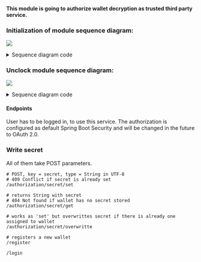 #### This module is going to authorize wallet decryption as trusted third party service.

### Initialization of module sequence diagram:

![](https://www.websequencediagrams.com/cgi-bin/cdraw?lz=dGl0bGUgQXV0aG9yaXphdGlvbiBTZXJ2ZXIgTW9kdWxlOiBpbml0aWFsABcHCgpNYW5hZ2VyLT5SUEkAJQYAIghTZW5kIHNpbmdsZSBwYXJ0IG9mIGEgd2FsbGV0IHNlY3JldCBrZXkKACoPADcTRW5jcnlwACkMIHdpdGggcmFuZG9tIHBhc3N3b3JkADgSAIE9DQCBQwY6IFJlZ2lzdGVyIGEgbmV3AIEKBwAVJ0F1dGhlbnRpY2F0ZSBvbiBzAIIXBmFuZCBzZW5kIGUAgSQGZWQAgVUMAHMTLT5SZWRpczogU3RvcmUAgg4HJ3MAKxUAgjgF&s=default)

<details><summary>Sequence diagram code</summary>
<p>

```html
title Authorization Server Module: initialization

Manager->RPIServerModule: Send single part of a wallet secret key
RPIServerModule->RPIServerModule: Encrypt secret key with random password
RPIServerModule->AuthorizationServer: Register a new wallet
RPIServerModule->AuthorizationServer: Authenticate on server and send encrypted secret key
AuthorizationServer->Redis: Store wallet's encrypted secret key part
```

</p>
</details>

### Unclock module sequence diagram:

![](https://www.websequencediagrams.com/cgi-bin/cdraw?lz=dGl0bGUgQXV0aG9yaXphdGlvbiBTZXJ2ZXIgTW9kdWxlOiB1bmxvY2tpbmcgbQANBQoKTWFuYWdlci0-UlBJACcGACQIVQAnBQAhCAAQDy0-AFsNAGEGOiBMb2dpbiB3aXRoIHNlY3JldCBwYXNzd29yZAoAHRMALhdWYWxpZGF0ZQAzCQBLBlNwcmluZyBTZWN1cml0eQCBOggAQxVSZWRpczogR2V0IHdhbGxldCdzIGVuY3J5cHRlZACBEwhrZXkAJxcAgXsQUmV0dXJuACwfAIIREQCCQRFEZQB9BQB1CwCCJQZyYW5kb20AgiEKAIJbEQCDHgcAgQAJZABDBmVkIHBhcnQgb2YAgUcMCg&s=default)

<details><summary>Sequence diagram code</summary>
<p>

```html
title Authorization Server Module: unlocking module

Manager->RPIServerModule: Unlock module
RPIServerModule->AuthorizationServer: Login with secret password
AuthorizationServer->AuthorizationServer: Validate password with Spring Security module
AuthorizationServer->Redis: Get wallet's encrypted secret key
AuthorizationServer->RPIServerModule: Return wallet's encrypted secret key
RPIServerModule->RPIServerModule: Decrypt secret key with random password
RPIServerModule->Manager: Return decrypted part of secret key


```

</p>
</details>

#### Endpoints

User has to be logged in, to use this service. The authorization is configured as default Spring Boot Security and will be changed in the future to OAuth 2.0.

### Write secret

All of them take POST parameters.
```
# POST, key = secret, type = String in UTF-8
# 409 Conflict if secret is already set
/authorization/secret/set

# returns String with secret
# 404 Not found if wallet has no secret stored
/authorization/secret/get

# works as 'set' but overwrittes secret if there is already one assigned to wallet
/authorization/secret/overwritte

# registers a new wallet
/register

/login
``` 
